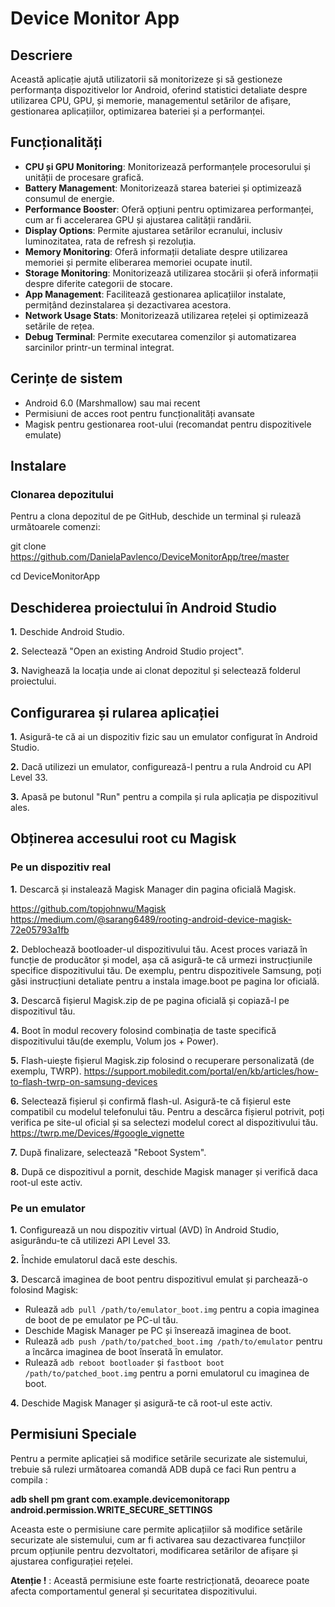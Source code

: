 # Device Monitor App

## Descriere
Această aplicație ajută utilizatorii să monitorizeze și să gestioneze performanța dispozitivelor lor Android, oferind statistici detaliate despre utilizarea CPU, GPU, și memorie, managementul setărilor de afișare, gestionarea aplicațiilor, optimizarea bateriei și a performanței.

## Funcționalități
- **CPU și GPU Monitoring**: Monitorizează performanțele procesorului și unității de procesare grafică.
- **Battery Management**: Monitorizează starea bateriei și optimizează consumul de energie.
- **Performance Booster**: Oferă opțiuni pentru optimizarea performanței, cum ar fi accelerarea GPU și ajustarea calității randării.
- **Display Options**: Permite ajustarea setărilor ecranului, inclusiv luminozitatea, rata de refresh și rezoluția.
- **Memory Monitoring**: Oferă informații detaliate despre utilizarea memoriei și permite eliberarea memoriei ocupate inutil.
- **Storage Monitoring**: Monitorizează utilizarea stocării și oferă informații despre diferite categorii de stocare.
- **App Management**: Facilitează gestionarea aplicațiilor instalate, permițând dezinstalarea și dezactivarea acestora.
- **Network Usage Stats**: Monitorizează utilizarea rețelei și optimizează setările de rețea.
- **Debug Terminal**: Permite executarea comenzilor și automatizarea sarcinilor printr-un terminal integrat.

## Cerințe de sistem

- Android 6.0 (Marshmallow) sau mai recent
- Permisiuni de acces root pentru funcționalități avansate
- Magisk pentru gestionarea root-ului (recomandat pentru dispozitivele emulate)

## Instalare
### Clonarea depozitului

Pentru a clona depozitul de pe GitHub, deschide un terminal și rulează următoarele comenzi:

git clone https://github.com/DanielaPavlenco/DeviceMonitorApp/tree/master

cd DeviceMonitorApp

## Deschiderea proiectului în Android Studio

**1.** Deschide Android Studio.

**2.** Selectează "Open an existing Android Studio project".

**3.** Navighează la locația unde ai clonat depozitul și selectează folderul proiectului.

## Configurarea și rularea aplicației

**1.** Asigură-te că ai un dispozitiv fizic sau un emulator configurat în Android Studio.

**2.** Dacă utilizezi un emulator, configurează-l pentru a rula Android cu API Level 33.

**3.** Apasă pe butonul "Run" pentru a compila și rula aplicația pe dispozitivul ales.

## Obținerea accesului root cu Magisk
### Pe un dispozitiv real

**1.** Descarcă și instalează Magisk Manager din pagina oficială Magisk.

   https://github.com/topjohnwu/Magisk
   https://medium.com/@sarang6489/rooting-android-device-magisk-72e05793a1fb

**2.** Deblochează bootloader-ul dispozitivului tău. Acest proces variază în funcție de producător și             model, așa că asigură-te că urmezi instrucțiunile specifice dispozitivului tău. De exemplu, pentru          dispozitivele Samsung, poți găsi instrucțiuni detaliate pentru a instala image.boot pe pagina lor           oficială. 

**3.** Descarcă fișierul Magisk.zip de pe pagina oficială și copiază-l pe dispozitivul tău.

**4.** Boot în modul recovery folosind combinația de taste specifică dispozitivului tău(de exemplu, Volum          jos + Power).

**5.** Flash-uiește fișierul Magisk.zip folosind o recuperare personalizată (de exemplu, TWRP).
      https://support.mobiledit.com/portal/en/kb/articles/how-to-flash-twrp-on-samsung-devices
      
**6.** Selectează fișierul și confirmă flash-ul. Asigură-te că fișierul este compatibil cu modelul                telefonului tău. Pentru a descărca fișierul potrivit, poți verifica pe site-ul oficial și sa                selectezi modelul corect al dispozitivului tău.
      https://twrp.me/Devices/#google_vignette
      
**7.** După finalizare, selectează "Reboot System".

**8.** După ce dispozitivul a pornit, deschide Magisk manager și verifică daca root-ul este activ.

### Pe un emulator

**1.** Configurează un nou dispozitiv virtual (AVD) în Android Studio, asigurându-te că utilizezi API Level         33.

**2.** Închide emulatorul dacă este deschis.

**3.** Descarcă imaginea de boot pentru dispozitivul emulat și parchează-o folosind Magisk:

   - Rulează `adb pull /path/to/emulator_boot.img` pentru a copia imaginea de boot de pe emulator pe PC-ul       tău.
   - Deschide Magisk Manager pe PC și înserează imaginea de boot.
   - Rulează `adb push /path/to/patched_boot.img /path/to/emulator` pentru a încărca imaginea de boot            înserată în emulator.
   - Rulează `adb reboot bootloader` și `fastboot boot /path/to/patched_boot.img` pentru a porni emulatorul       cu imaginea de         boot.
     
**4.** Deschide Magisk Manager și asigură-te că root-ul este activ.

## Permisiuni Speciale

Pentru a permite aplicației să modifice setările securizate ale sistemului, trebuie să rulezi următoarea comandă ADB după ce faci Run pentru a compila :

**adb shell pm grant com.example.devicemonitorapp android.permission.WRITE_SECURE_SETTINGS**

Aceasta este o permisiune care permite aplicațiilor să modifice setările securizate ale sistemului, cum ar fi activarea sau dezactivarea funcțiilor prcum opțiunile pentru dezvoltatori, modificarea setărilor de afișare și ajustarea configurației rețelei. 

**Atenție !** : Această permisiune este foarte restricționată, deoarece poate afecta comportamentul general și securitatea dispozitivului.
